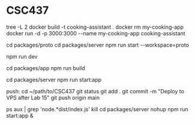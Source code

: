 # CSC437
tree -L 2
docker build -t cooking-assistant .
docker rm my-cooking-app
docker run -d -p 3000:3000 --name my-cooking-app cooking-assistant

cd packages/proto
cd packages/server
npm run start --workspace=proto

npm run dev

cd packages/app
npm run build

cd packages/server
npm run start:app


push:
cd ~/path/to/CSC437 
git status
git add .
git commit -m "Deploy to VPS after Lab 15"
git push origin main

ps aux | grep 'node.*dist/index.js'
kill <PID>
cd packages/server
nohup npm run start:app &

